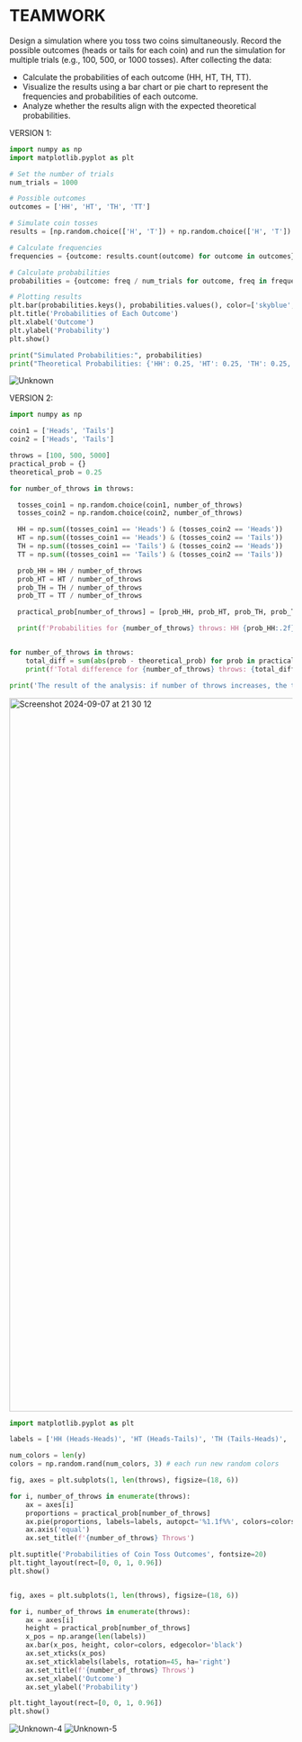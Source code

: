 # TEAMWORK

Design a simulation where you toss two coins simultaneously. 
Record the possible outcomes (heads or tails for each coin) and run the simulation for multiple trials (e.g., 100, 500, or 1000 tosses). 
After collecting the data:
- Calculate the probabilities of each outcome (HH, HT, TH, TT).
- Visualize the results using a bar chart or pie chart to represent the frequencies and probabilities of each outcome.
- Analyze whether the results align with the expected theoretical probabilities.

VERSION 1:
```py
import numpy as np
import matplotlib.pyplot as plt

# Set the number of trials
num_trials = 1000

# Possible outcomes
outcomes = ['HH', 'HT', 'TH', 'TT']

# Simulate coin tosses
results = [np.random.choice(['H', 'T']) + np.random.choice(['H', 'T']) for _ in range(num_trials)]

# Calculate frequencies
frequencies = {outcome: results.count(outcome) for outcome in outcomes}

# Calculate probabilities
probabilities = {outcome: freq / num_trials for outcome, freq in frequencies.items()}

# Plotting results
plt.bar(probabilities.keys(), probabilities.values(), color=['skyblue', 'orange', 'green', 'red'])
plt.title('Probabilities of Each Outcome')
plt.xlabel('Outcome')
plt.ylabel('Probability')
plt.show()

print("Simulated Probabilities:", probabilities)
print("Theoretical Probabilities: {'HH': 0.25, 'HT': 0.25, 'TH': 0.25, 'TT': 0.25}")
```
![Unknown](https://github.com/user-attachments/assets/830f77b1-e037-494b-954a-fa4c3af2c9ac)

VERSION 2:
```py
import numpy as np

coin1 = ['Heads', 'Tails']
coin2 = ['Heads', 'Tails']

throws = [100, 500, 5000]
practical_prob = {}
theoretical_prob = 0.25

for number_of_throws in throws:

  tosses_coin1 = np.random.choice(coin1, number_of_throws)
  tosses_coin2 = np.random.choice(coin2, number_of_throws)

  HH = np.sum((tosses_coin1 == 'Heads') & (tosses_coin2 == 'Heads'))
  HT = np.sum((tosses_coin1 == 'Heads') & (tosses_coin2 == 'Tails'))
  TH = np.sum((tosses_coin1 == 'Tails') & (tosses_coin2 == 'Heads'))
  TT = np.sum((tosses_coin1 == 'Tails') & (tosses_coin2 == 'Tails'))

  prob_HH = HH / number_of_throws
  prob_HT = HT / number_of_throws
  prob_TH = TH / number_of_throws
  prob_TT = TT / number_of_throws

  practical_prob[number_of_throws] = [prob_HH, prob_HT, prob_TH, prob_TT]

  print(f'Probabilities for {number_of_throws} throws: HH {prob_HH:.2f}, HT {prob_HT:.2f}, TH {prob_TH:.2f}, TT {prob_TT:.2f}' )


for number_of_throws in throws:
    total_diff = sum(abs(prob - theoretical_prob) for prob in practical_prob[number_of_throws])
    print(f'Total difference for {number_of_throws} throws: {total_diff:.4f}')

print('The result of the analysis: if number of throws increases, the total difference tends to decrease, which is consistent with the Law of Large Numbers.')
```
<img width="1268" alt="Screenshot 2024-09-07 at 21 30 12" src="https://github.com/user-attachments/assets/b762cdfd-825c-43e3-8fd5-5cd1b13d112f">

```py
import matplotlib.pyplot as plt

labels = ['HH (Heads-Heads)', 'HT (Heads-Tails)', 'TH (Tails-Heads)', 'TT (Tails-Tails)']

num_colors = len(y)
colors = np.random.rand(num_colors, 3) # each run new random colors

fig, axes = plt.subplots(1, len(throws), figsize=(18, 6))

for i, number_of_throws in enumerate(throws):
    ax = axes[i]
    proportions = practical_prob[number_of_throws]
    ax.pie(proportions, labels=labels, autopct='%1.1f%%', colors=colors, startangle=90)
    ax.axis('equal') 
    ax.set_title(f'{number_of_throws} Throws')

plt.suptitle('Probabilities of Coin Toss Outcomes', fontsize=20)
plt.tight_layout(rect=[0, 0, 1, 0.96])
plt.show()


fig, axes = plt.subplots(1, len(throws), figsize=(18, 6))

for i, number_of_throws in enumerate(throws):
    ax = axes[i]
    height = practical_prob[number_of_throws]
    x_pos = np.arange(len(labels))
    ax.bar(x_pos, height, color=colors, edgecolor='black')
    ax.set_xticks(x_pos)
    ax.set_xticklabels(labels, rotation=45, ha='right')
    ax.set_title(f'{number_of_throws} Throws')
    ax.set_xlabel('Outcome')
    ax.set_ylabel('Probability')

plt.tight_layout(rect=[0, 0, 1, 0.96])
plt.show()
```

![Unknown-4](https://github.com/user-attachments/assets/b81e0c7e-e16c-413d-8980-f3c6ae2cec12)
![Unknown-5](https://github.com/user-attachments/assets/1559fa14-0a8b-4199-a956-d973b6859b4d)


